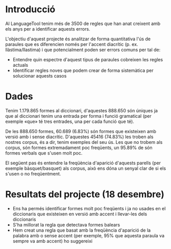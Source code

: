 # Introducció

Al LanguageTool tenim més de 3500 de regles que han anat creixent amb els anys per a identificar aquests errors.

L'objectiu d'aquest projecte és analitzar de forma quantitativa l'ús de paraules que es diferencien només per l'accent diacrític (p. ex. llàstima/llastima) i que potencialment poden ser errors comuns per tal de:
* Entendre quin espectre d'aquest tipus de paraules cobreixen les regles actuals
* Identificar regles noves que podem crear de forma sistemàtica per solucionar aquests casos

# Dades

Tenim 1.179.865 formes al diccionari, d'aquestes 888.650 són úniques ja que al diccionari tenim una entrada per forma i funció gramatical (per exemple «que» té tres entrades, una per cada funció que té).

De les 888.650 formes, 60.689 (6.83%) són formes que existeixen amb versió amb i sense diacrític. D'aquestes 45416 (74.83%) les troben als nostres corpus, és a dir, tenim exemples del seu ús. Les que no trobem als corpus, són formes extremadament poc freqüents, un 95.89% de són formes verbals que s'usen molt poc.

El següent pas és entendre la freqüència d'aparició d'aquests parells (per exemple  bàsquet/basquet) als corpus, això ens dóna un senyal clar de si els s'usen o no freqüentment.

# Resultats del projecte (18 desembre)

* Ens ha permés identificar formes molt poc freqüents i ja no usades en el diccionaris que existeixen en versió amb accent i llevar-les dels diccionaris
* S'ha millorat la regla que detectava formes balears
* Hem creat una regla que basat amb la freqüència d'aparició de la palabra amb o sense accent (per exemple, 95% que aquesta paraula va sempre va amb accent) ho suggereixi

